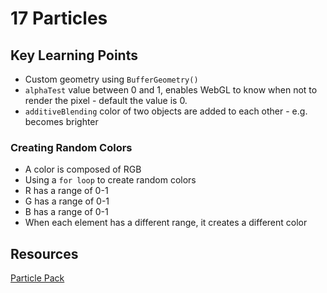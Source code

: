 # 17 Particles 

## Key Learning Points 
- Custom geometry using `BufferGeometry()`
- `alphaTest` value between 0 and 1, enables WebGL to know when not to render the pixel - default the value is 0. 
- `additiveBlending` color of two objects are added to each other - e.g. becomes brighter 

### Creating Random Colors 
- A color is composed of RGB
- Using a `for loop` to create random colors 
- R has a range of 0-1
- G has a range of 0-1
- B has a range of 0-1
- When each element has a different range, it creates a different color

## Resources 
[Particle Pack](https://www.kenney.nl/assets/particle-pack)